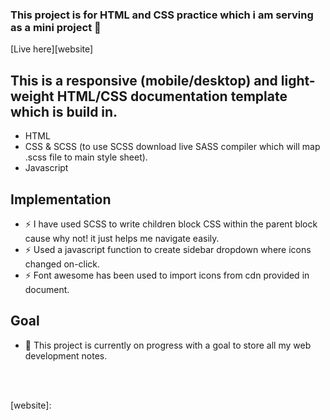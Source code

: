 ### This project is for HTML and CSS practice which i am serving as a mini project 👋
[Live here][website]

## This is a responsive (mobile/desktop) and light-weight HTML/CSS documentation template which is build in.

- HTML
- CSS & SCSS (to use SCSS download live SASS compiler which will map .scss file to main style sheet).
- Javascript


## Implementation
- ⚡ I have used SCSS to write children block CSS within the parent block cause why not! it just helps me navigate easily.
- ⚡ Used a javascript function to create sidebar dropdown where icons changed on-click.
- ⚡ Font awesome has been used to import icons from cdn provided in document.

## Goal
- 🥅 This project is currently on progress with a goal to store all my web development notes.


<br />
<br />

[website]:
